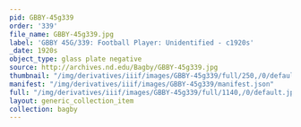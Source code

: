 ```yaml
---
pid: GBBY-45g339
order: '339'
file_name: GBBY-45g339.jpg
label: 'GBBY 45G/339: Football Player: Unidentified - c1920s'
_date: 1920s
object_type: glass plate negative
source: http://archives.nd.edu/Bagby/GBBY-45g339.jpg
thumbnail: "/img/derivatives/iiif/images/GBBY-45g339/full/250,/0/default.jpg"
manifest: "/img/derivatives/iiif/images/GBBY-45g339/manifest.json"
full: "/img/derivatives/iiif/images/GBBY-45g339/full/1140,/0/default.jpg"
layout: generic_collection_item
collection: bagby
---
```

